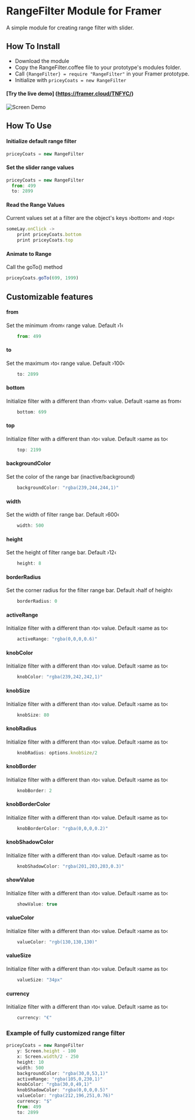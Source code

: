 # RangeFilter Module for Framer

A simple module for creating range filter with slider.

## How To Install

- Download the module
- Copy the RangeFilter.coffee file to your prototype's modules folder.
- Call ```{RangeFilter} = require "RangeFilter"``` in your Framer prototype.
- Initialize with ```priceyCoats = new RangeFilter```

#### [Try the live demo] (https://framer.cloud/TNFYC/)

![Screen Demo](./rangeFilterDemo.gif)

## How To Use

#### Initialize default range filter
```javascript
priceyCoats = new RangeFilter
```

#### Set the slider range values
```javascript
priceyCoats = new RangeFilter
  from: 499
  to: 2899
```

#### Read the Range Values
Current values set at a filter are the object's keys ›bottom‹ and ›top‹


```javascript
someLay.onClick ->
	print priceyCoats.bottom
	print priceyCoats.top
```

#### Animate to Range

Call the goTo() method
```javascript
priceyCoats.goTo(699, 1999)
```

## Customizable features
#### from
Set the minimum ›from‹ range value. Default ›1‹
```javascript
	from: 499
```
#### to
Set the maximum ›to‹ range value. Default ›100‹
```javascript
	to: 2899
```
#### bottom
Initialize filter with a different than ›from‹ value. Default ›same as from‹
```javascript
	bottom: 699
```
#### top
Initialize filter with a different than ›to‹ value. Default ›same as to‹
```javascript
	top: 2199
```

#### backgroundColor
Set the color of the range bar (inactive/background)
```javascript
	backgroundColor: "rgba(239,244,244,1)"
```

#### width
Set the width of filter range bar. Default ›600‹
```javascript
	width: 500
```

#### height
Set the height of filter range bar. Default ›12‹
```javascript
	height: 8
```

#### borderRadius
Set the corner radius for the filter range bar. Default ›half of height‹
```javascript
	borderRadius: 0
```

#### activeRange
Initialize filter with a different than ›to‹ value. Default ›same as to‹
```javascript
	activeRange: "rgba(0,0,0,0.6)"
```

#### knobColor
Initialize filter with a different than ›to‹ value. Default ›same as to‹
```javascript
	knobColor: "rgba(239,242,242,1)"
```

#### knobSize
Initialize filter with a different than ›to‹ value. Default ›same as to‹
```javascript
	knobSize: 80
```

#### knobRadius
Initialize filter with a different than ›to‹ value. Default ›same as to‹
```javascript
	knobRadius: options.knobSize/2
```

#### knobBorder
Initialize filter with a different than ›to‹ value. Default ›same as to‹
```javascript
	knobBorder: 2
```

#### knobBorderColor
Initialize filter with a different than ›to‹ value. Default ›same as to‹
```javascript
	knobBorderColor: "rgba(0,0,0,0.2)"
```

#### knobShadowColor
Initialize filter with a different than ›to‹ value. Default ›same as to‹
```javascript
	knobShadowColor: "rgba(201,203,203,0.3)"
```

#### showValue
Initialize filter with a different than ›to‹ value. Default ›same as to‹
```javascript
	showValue: true
```

#### valueColor
Initialize filter with a different than ›to‹ value. Default ›same as to‹
```javascript
	valueColor: "rgb(130,130,130)"
```

#### valueSize
Initialize filter with a different than ›to‹ value. Default ›same as to‹
```javascript
	valueSize: "34px"
```

#### currency
Initialize filter with a different than ›to‹ value. Default ›same as to‹
```javascript
	currency: "€"
```


### Example of fully customized range filter
```javascript
priceyCoats = new RangeFilter
	y: Screen.height - 100
	x: Screen.width/2 - 250
	height: 10
	width: 500
	backgroundColor: "rgba(30,0,53,1)"
	activeRange: "rgba(105,0,230,1)"
	knobColor: "rgba(30,0,49,1)"
	knobShadowColor: "rgba(0,0,0,0.5)"
	valueColor: "rgba(212,196,251,0.76)"
	currency: "$"
	from: 499
	to: 2899
```
